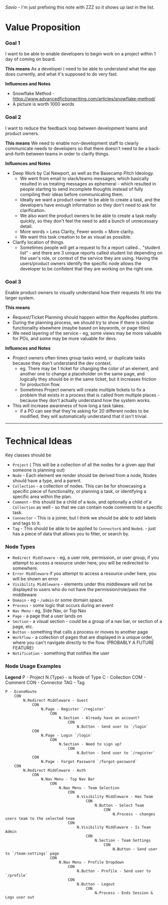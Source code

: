 
*Savio*  - I'm just prefixing this note with ZZZ so it shows up last in the list.
# Value Proposition

### Goal 1
I want to be able to enable developers to begin work on a project within 1 day of coming on board.

**This means**
As a developer I need to be able to understand what the app does currently, and what it's supposed to do very fast.

**Influences and Notes**
- Snowflake Method - https://www.advancedfictionwriting.com/articles/snowflake-method/
- A picture is worth 1000 words

### Goal 2
I want to reduce the feedback loop between development teams and product owners.

**This means**
We need to enable non-development staff to clearly communicate needs to developers so that there doesn't need to be a back-and-forth between teams in order to clarify things.

**Influences and Notes**
- Deep Work by Cal Newport, as well as the Basecamp Pitch Ideology.
	- We went from email to slack/teams messages, which basically resulted in us treating messages as ephemeral - which resulted in people starting to send incomplete thoughts instead of fully compiling their ideas before communicating them.
	- Ideally we want a product owner to be able to create a task, and the developers have enough information so they don't need to ask for clarification.
	- We also want the product owners to be able to create a task really quickly, so they don't feel the need to add a bunch of unnecessary detail.  
	- More words = Less Clarity, Fewer words = More clarity.
	- We want this task creation to be as visual as possible.
- Clarify location of things.
	- Sometimes people will get a request to fix a report called... "student list" - and there are 3 unique reports called student list depending on the user's role, or context of the service they are using.  Having the users/product owners identify the specific node allows the developer to be confident that they are working on the right one.

### Goal 3
Enable product owners to visually understand how their requests fit into the larger system.

**This means**
- Request/Ticket Planning should happen within the AppNodes platform.
- During the planning process, we should try to show if there is similar functionality elsewhere (maybe based on keywords, or page titles)
- We need layering of the service - eg, some views may be more valuable for POs, and some may be more valuable for devs.

**Influences and Notes**
- Project owners often times group tasks weird, or duplicate tasks because they don't understand the dev context.
	- eg.  There may be 1 ticket for changing the color of an element, and another one to change a placeholder on the same page, and logically they should be in the same ticket, but it increases friction for production flow.
	- Sometimes Project owners will create multiple tickets to fix a problem that exists in a process that is called from multiple places - because they don't actually understand how the system works.  
- This will increase awareness of how long a task takes. 
	- if a PO can see that they're asking for 20 different nodes to be modified, they will automatically understand that it isn't trivial.


---


# Technical Ideas

Key classes should be 

- `Project` ( This will be a collection of all the nodes for a given app that someone is planning out)
- `Node` - Each element we render should be derived from a node, Nodes should have a type, and a parent.
- `Collection` - a collection of nodes.  This can be for showcasing a specific piece of functionality, or planning a task, or identifying a specific area within the plan.
- `Comment` - this should be a child of a `Node`, and optionally a child of a `Collection` as well - so that we can contain node comments to a specific task.
- `Connector` - This is a joiner, but I think we should be able to add labels and tags to it.
- `Tag` - This should be able to be applied to `Connector`s and `Node`s.  - just has a piece of data that allows you to filter, or search by.


### Node Types
- `Redirect Middleware` - eg, a user role, permission, or user group, if you attempt to access a resource under here, you will be redirected to somewhere.
- `Error Middleware` if you attempt to access a resource under here, you will be shown an error
- `Visibility Middleware` - elements under this middleware will not be displayed to users who do not have the permission/role/pass the middleware
- `Domain` - eg - `/admin` or some domain space.
- `Process` - some logic that occurs during an event
- `Nav Menu` - eg, Side Nav, or Top Nav
- `Page` - a page that a user lands on
- `Section` - a visual section - could be a group of a nav bar, or section of a page, etc.
- `Button` - something that calls a process or moves to another page
- `Workflow` - a collection of pages that are displayed in a unique order, where you can't navigate directly to the flow.  (PROBABLY A FUTURE FEATURE)
- `Notification` - something that notifies the user



### Node Usage Examples
**Legend**
P - Project
N.{Type} - is Node of Type
C - Collection
COM - Comment
CON - Connector
TAG - Tag

```markdown-tree
P - EconoRoute
	CON
		N.Redirect Middleware - Guest
			CON
				N.Page - Register `/register`
					CON
						N.Section - Already have an account?
							CON
								N.Button - Send user to `/login`
			CON
				N.Page - Login `/login`
					CON
						N.Section - Need to sign up?
							CON
								N.Button - Send user to `/register`
			CON
				N.Page - Forgot Password `/forgot-password`
	CON
		N.Redirect Middleware - Auth
			CON
				N.Nav Menu - Top Nav Bar
					CON
						N.Nav Menu - Team Selection
							CON
								N.Visibility Middleware - Has Team
									CON
										N.Button - Select Team
											CON
												N.Process - changes users team to the selected team
							CON
								N.Visibility Middleware - Is Team Admin
									CON
										N.Section - Team Settings
											CON
												N.Button - Send user to `/team-settings` page																
					CON
						N.Nav Menu - Profile Dropdown
							CON
								N.Button - Profile - Send user to `/profile`
							CON
								N.Button - Logout
									CON
										N.Process - Ends Session & Logs user out
					
```

